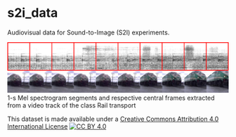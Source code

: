 # s2i_data

Audiovisual data for Sound-to-Image (S2I) experiments.

![1-s Mel spectrogram segments and respective central frames extracted from a video track of the class Rail transport.](images/spectrogram_segments_and_video_frames.png)
1-s Mel spectrogram segments and respective central frames extracted from a video track of the class Rail transport

This dataset is made available under a [Creative Commons Attribution 4.0 International License][cc-by] [![CC BY 4.0][cc-by-shield]][cc-by]

[cc-by]: http://creativecommons.org/licenses/by/4.0/
[cc-by-image]: https://i.creativecommons.org/l/by/4.0/88x15.png
[cc-by-shield]: https://img.shields.io/badge/License-CC%20BY%204.0-lightgrey.svg
